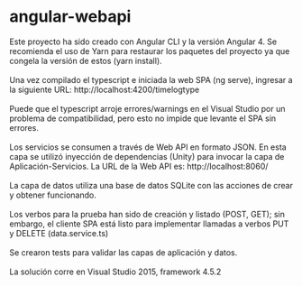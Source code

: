 # angular-webapi
Este proyecto ha sido creado con Angular CLI y la versión Angular 4. Se recomienda el uso de Yarn para restaurar los paquetes del proyecto ya que congela la versión de estos (yarn install).<br><br>
Una vez compilado el typescript e iniciada la web SPA (ng serve), ingresar a la siguiente URL: http://localhost:4200/timelogtype <br><br>
Puede que el typescript arroje errores/warnings en el Visual Studio por un problema de compatibilidad, pero esto no impide que levante el SPA sin errores. <br><br>
Los servicios se consumen a través de Web API en formato JSON. En esta capa se utilizó inyección de dependencias (Unity) para invocar la capa de Aplicación-Servicios. La URL de la Web API es: http://localhost:8060/ <br><br>
La capa de datos utiliza una base de datos SQLite con las acciones de crear y obtener funcionando. <br><br>
Los verbos para la prueba han sido de creación y listado (POST, GET); sin embargo, el cliente SPA está listo para implementar llamadas a verbos PUT y DELETE (data.service.ts) <br><br>
Se crearon tests para validar las capas de aplicación y datos. <br><br>
La solución corre en Visual Studio 2015, framework 4.5.2 <br>
